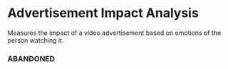 # Advertisement Impact Analysis
Measures the impact of a video advertisement based on emotions of the person watching it.

### ABANDONED
